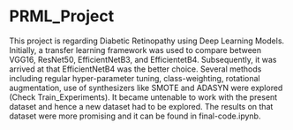 # PRML_Project
This project is regarding Diabetic Retinopathy using Deep Learning Models. Initially, a transfer learning framework was used to compare between VGG16, ResNet50, EfficientNetB3, and EfficientetB4. Subsequently, it was arrived at that EfficientNetB4 was the better choice.
Several methods including regular hyper-parameter tuning, class-weighting, rotational augmentation, use of synthesizers like SMOTE and ADASYN were explored (Check Train_Experiments).
It became untenable to work with the present dataset and hence a new dataset had to be explored. The results on that dataset were more promising and it can be found in final-code.ipynb.
